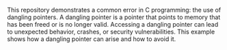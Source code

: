 This repository demonstrates a common error in C programming: the use of dangling pointers. A dangling pointer is a pointer that points to memory that has been freed or is no longer valid. Accessing a dangling pointer can lead to unexpected behavior, crashes, or security vulnerabilities. This example shows how a dangling pointer can arise and how to avoid it.